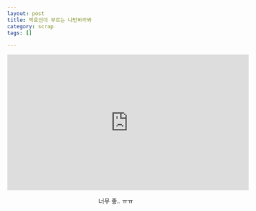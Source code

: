 ```yaml
---
layout: post
title: 박효신이 부르는 나만바라봐
category: scrap
tags: []

---
```


<!-- more -->

<center>
<iframe width="560" height="315" src="https://www.youtube.com/embed/POFO7_zozfo" frameborder="0" allowfullscreen=""></iframe>

너무 좋.. ㅠㅠ
</center>